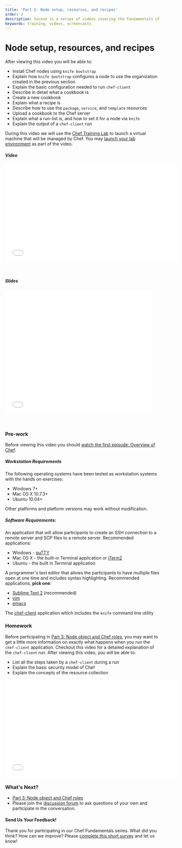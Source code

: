 ```yaml
---
title: 'Part 2: Node setup, resources, and recipes'
order: 2
description: Second in a series of videos covering the fundamentals of Chef.  In this video we setup a node and write our first cookbook.
keywords: training, videos, screencasts
---
```


# Node setup, resources, and recipes

After viewing this video you will be able to:

* Install Chef nodes using `knife bootstrap`
* Explain how `knife bootstrap` configures a node to use the organization created in the previous section
* Explain the basic configuration needed to run `chef-client`
* Describe in detail what a cookbook is
* Create a new cookbook
* Explain what a recipe is
* Describe how to use the `package`, `service`, and `template` resources
* Upload a cookbook to the Chef server
* Explain what a run-list is, and how to set it for a node via `knife`
* Explain the output of a `chef-client` run

During this video we will use the [Chef Training Lab][chef-lab] to launch a virtual machine that will be managed by Chef.  You may [launch your lab environment][chef-lab] as part of the video.

##### Video

<iframe width="560" height="315" src="//www.youtube.com/embed/KQEj9rZwLb8" frameborder="0" allowfullscreen></iframe>

<p>&nbsp;</p>

##### Slides

<iframe src="//www.slideshare.net/slideshow/embed_code/35176302" width="476" height="400" frameborder="0" marginwidth="0" marginheight="0" scrolling="no"></iframe>

<p>&nbsp;</p>

### Pre-work

Before viewing this video you should [watch the first episode:  Overview of Chef][spring-fund-week-1].

##### Workstation Requirements

The following operating systems have been tested as workstation systems with the hands on exercises:

- Windows 7+
- Mac OS X 10.7.3+
- Ubuntu 10.04+

Other platforms and platform versions may work without modification.

##### Software Requirements:

An application that will allow participants to create an SSH connection to a remote server and SCP files to a remote server.  Recommended applications:

- Windows - [puTTY][puTTY]
- Mac OS X - the built-in Terminal application or [iTerm2][iTerm2]
- Ubuntu - the built in Terminal application

A programmer's text editor that allows the participants to have multiple files open at one time and includes syntax highlighting.  Recommended applications, **pick one**:

- [Sublime Text 2][sublime-text-2] (recommended)
- [vim][vim]
- [emacs][emacs]

The [chef-client][omnibus-installer] application which includes the `knife` command line utility

### Homework

Before participating in [Part 3: Node object and Chef roles][spring-fund-week-3], you may want to get a little more information on exactly what happens when you run the `chef-client` application.  Checkout this video for a detailed explanation of the `chef-client` run.  After viewing this video, you will be able to:

* List all the steps taken by a `chef-client` during a run
* Explain the basic security model of Chef
* Explain the concepts of the resource collection

<iframe width="560" height="315" src="//www.youtube.com/embed/grvlVNvCU9w" frameborder="0" allowfullscreen></iframe>

### What's Next?

* [Part 3: Node object and Chef roles][spring-fund-week-3]
* Please join the [discussion forum][discussion-forum] to ask questions of your own and participate in the conversation.

#### Send Us Your Feedback!

Thank you for participating in our Chef Fundamentals series. What did you think? How can we improve? Please [complete this short survey][survey] and let us know!

[spring-fund-week-1]: /fundamentals-series/week-1
[spring-fund-week-2]: /fundamentals-series/week-2
[spring-fund-week-3]: /fundamentals-series/week-3
[spring-fund-week-4]: /fundamentals-series/week-4
[spring-fund-week-5]: /fundamentals-series/week-5
[spring-fund-week-6]: /fundamentals-series/week-6
[chef-lab]: /fundamentals-series/chef-lab
[discussion-forum]: https://groups.google.com/d/forum/learnchef-fundamentals-webinar
[survey]: http://evocalize.com/consumer/survey/chef/springwebinar-2
[puTTY]: http://www.chiark.greenend.org.uk/~sgtatham/putty/download.html
[iTerm2]: http://www.iterm2.com/#/section/home
[sublime-text-2]: http://www.sublimetext.com/
[vim]: http://www.vim.org/
[emacs]: http://www.gnu.org/software/emacs/
[omnibus-installer]: http://www.getchef.com/chef/install/
